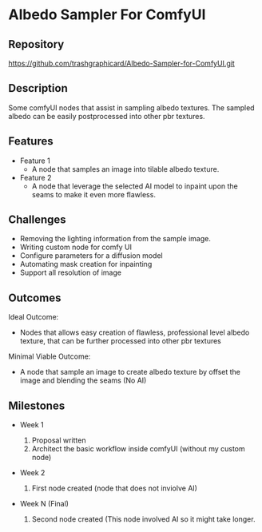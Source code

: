 # Albedo Sampler For ComfyUI

## Repository
<https://github.com/trashgraphicard/Albedo-Sampler-for-ComfyUI.git>

## Description
Some comfyUI nodes that assist in sampling albedo textures. The sampled albedo can be easily postprocessed into other pbr textures.

## Features
- Feature 1
	- A node that samples an image into tilable albedo texture.
- Feature 2
	- A node that leverage the selected AI model to inpaint upon the seams to make it even more flawless.

## Challenges
- Removing the lighting information from the sample image.
- Writing custom node for comfy UI
- Configure parameters for a diffusion model
- Automating mask creation for inpainting
- Support all resolution of image

## Outcomes
Ideal Outcome:
- Nodes that allows easy creation of flawless, professional level albedo texture, that can be further processed into other pbr textures

Minimal Viable Outcome:
- A node that sample an image to create albedo texture by offset the image and blending the seams (No AI)

## Milestones

- Week 1
  1. Proposal written
  2. Architect the basic workflow inside comfyUI (without my custom node)

- Week 2
  1. First node created (node that does not inviolve AI)

- Week N (Final)
  1. Second node created (This node involved AI so it might take longer.
